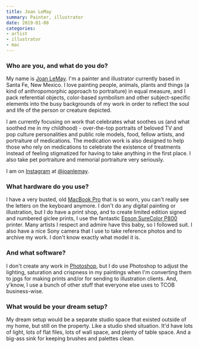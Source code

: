 ```yaml
---
title: Joan LeMay
summary: Painter, illustrator 
date: 2019-01-08
categories:
- artist
- illustrator
- mac
---
```


### Who are you, and what do you do?

My name is [Joan LeMay](https://www.joanlemay.com/ "Joan's website."). I'm a painter and illustrator currently based in Santa Fe, New Mexico. I love painting people, animals, plants and things (a kind of anthropomorphic approach to portraiture) in equal measure, and I pack referential objects, color-based symbolism and other subject-specific elements into the busy backgrounds of my work in order to reflect the soul and life of the person or creature depicted.

I am currently focusing on work that celebrates what soothes us (and what soothed me in my childhood) - over-the-top portraits of beloved TV and pop culture personalities and public role models, food, fellow artists, and portraiture of medications. The medication work is also designed to help those who rely on medications to celebrate the existence of treatments instead of feeling stigmatized for having to take anything in the first place. I also take pet portraiture and memorial portraiture very seriously.

I am on [Instagram][] at [@joanlemay](https://www.instagram.com/joanlemay/ "Joan's Instagram account.").

### What hardware do you use?

I have a very busted, old [MacBook Pro][macbook-pro] that is so worn, you can't really see the letters on the keyboard anymore. I don't do any digital painting or illustration, but I do have a print shop, and to create limited edition signed and numbered giclee prints, I use the fantastic [Epson SureColor P800][surecolor-p800] printer. Many artists I respect and admire have this baby, so I followed suit. I also have a nice Sony camera that I use to take reference photos and to archive my work. I don't know exactly what model it is. 

### And what software?

I don't create any work in [Photoshop][], but I do use Photoshop to adjust the lighting, saturation and crispness in my paintings when I'm converting them to jpgs for making prints and/or for sending to illustration clients. And, y'know, I use a bunch of other stuff that everyone else uses to TCOB business-wise. 

### What would be your dream setup?

My dream setup would be a separate studio space that existed outside of my home, but still on the property. Like a studio shed situation. It'd have lots of light, lots of flat files, lots of wall space, and plenty of table space. And a big-ass sink for keeping brushes and palettes clean.

[instagram]: https://www.instagram.com/ "A photo sharing service."
[macbook-pro]: https://www.apple.com/macbook-pro/ "A laptop."
[photoshop]: https://www.adobe.com/products/photoshop.html "A bitmap image editor."
[surecolor-p800]: https://epson.com/For-Work/Printers/Large-Format/Epson-SureColor-P800-Printer/p/SCP800SE "A printer."
